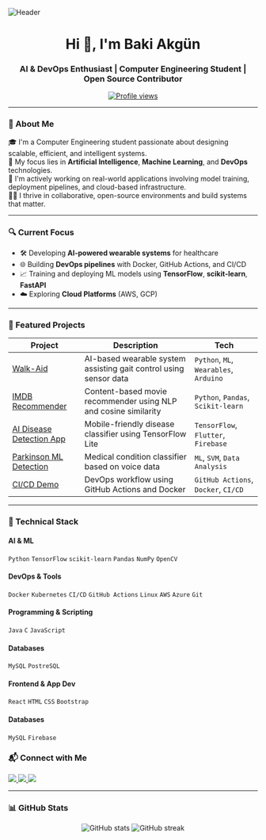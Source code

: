 ![Header](https://user-images.githubusercontent.com/74038190/241765440-80728820-e06b-4f96-9c9e-9df46f0cc0a5.gif)

<h1 align="center">Hi 👋, I'm Baki Akgün</h1>
<h3 align="center">AI & DevOps Enthusiast | Computer Engineering Student | Open Source Contributor</h3>

<p align="center">
  <a href="https://github.com/BakiAkgun1">
    <img src="https://komarev.com/ghpvc/?username=bakiakgun1&label=Profile+Views&color=0e75b6&style=flat" alt="Profile views" />
  </a>
</p>

---

### 💼 About Me

🎓 I'm a Computer Engineering student passionate about designing scalable, efficient, and intelligent systems.  
🚀 My focus lies in **Artificial Intelligence**, **Machine Learning**, and **DevOps** technologies.  
🧠 I'm actively working on real-world applications involving model training, deployment pipelines, and cloud-based infrastructure.  
🧑‍💻 I thrive in collaborative, open-source environments and build systems that matter.

---

### 🔍 Current Focus

- 🛠 Developing **AI-powered wearable systems** for healthcare
- 🌐 Building **DevOps pipelines** with Docker, GitHub Actions, and CI/CD
- 📈 Training and deploying ML models using **TensorFlow**, **scikit-learn**, **FastAPI**
- ☁️ Exploring **Cloud Platforms** (AWS, GCP)

---

### 🚀 Featured Projects

| Project | Description | Tech |
|--------|-------------|------|
| [Walk-Aid](https://github.com/BakiAkgun1/Walk--Aid) | AI-based wearable system assisting gait control using sensor data | `Python`, `ML`, `Wearables`, `Arduino` |
| [IMDB Recommender](https://github.com/BakiAkgun1/IMDB-TOP-1000_Recommendation) | Content-based movie recommender using NLP and cosine similarity | `Python`, `Pandas`, `Scikit-learn` |
| [AI Disease Detection App](https://github.com/BakiAkgun1/AI-Disease-Detection-App) | Mobile-friendly disease classifier using TensorFlow Lite | `TensorFlow`, `Flutter`, `Firebase` |
| [Parkinson ML Detection](https://github.com/BakiAkgun1/Parkinson-Detection-ML) | Medical condition classifier based on voice data | `ML`, `SVM`, `Data Analysis` |
| [CI/CD Demo](https://github.com/BakiAkgun1/CI-CD-Demo) | DevOps workflow using GitHub Actions and Docker | `GitHub Actions`, `Docker`, `CI/CD` |

---


### 🧠 Technical Stack

#### AI & ML

`Python` `TensorFlow` `scikit-learn` `Pandas` `NumPy` `OpenCV`

#### DevOps & Tools

`Docker` `Kubernetes` `CI/CD` `GitHub Actions` `Linux` `AWS` `Azure` `Git`

#### Programming & Scripting

`Java` `C` `JavaScript`

#### Databases

`MySQL` `PostreSQL` 

#### Frontend & App Dev

 `React` `HTML` `CSS` `Bootstrap`

#### Databases
`MySQL` `Firebase`


### 📬 Connect with Me

<p align="left">
  <a href="https://www.linkedin.com/in/baki-akgun" target="_blank">
    <img src="https://img.shields.io/badge/LinkedIn-0077B5?style=flat&logo=linkedin&logoColor=white" />
  </a>
  <a href="https://medium.com/@bakiakgun" target="_blank">
    <img src="https://img.shields.io/badge/Medium-12100E?style=flat&logo=medium&logoColor=white" />
  </a>
  <a href="mailto:bakiakgun@gmail.com">
    <img src="https://img.shields.io/badge/Gmail-D14836?style=flat&logo=gmail&logoColor=white" />
  </a>
</p>

---

### 📊 GitHub Stats

<p align="center">
  <img src="https://github-readme-stats.vercel.app/api?username=bakiakgun1&show_icons=true&theme=default" alt="GitHub stats" />
  <img src="https://github-readme-streak-stats.herokuapp.com/?user=bakiakgun1&" alt="GitHub streak" />
</p>
